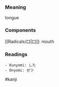 ### Meaning

tongue

### Components

[[Radicals/口|口]]: mouth

### Readings

```
- Kunyomi: した
- Onyomi: ゼツ
```

#kanji